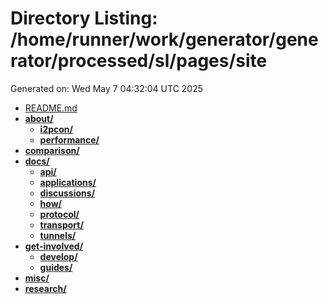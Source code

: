 # Directory Listing: /home/runner/work/generator/generator/processed/sl/pages/site
Generated on: Wed May  7 04:32:04 UTC 2025

- [README.md](README.md)
- **[about/](about/)**
  - **[i2pcon/](about/i2pcon/)**
  - **[performance/](about/performance/)**
- **[comparison/](comparison/)**
- **[docs/](docs/)**
  - **[api/](docs/api/)**
  - **[applications/](docs/applications/)**
  - **[discussions/](docs/discussions/)**
  - **[how/](docs/how/)**
  - **[protocol/](docs/protocol/)**
  - **[transport/](docs/transport/)**
  - **[tunnels/](docs/tunnels/)**
- **[get-involved/](get-involved/)**
  - **[develop/](get-involved/develop/)**
  - **[guides/](get-involved/guides/)**
- **[misc/](misc/)**
- **[research/](research/)**
